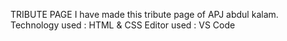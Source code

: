 TRIBUTE PAGE
I have made this tribute page of APJ abdul kalam.
Technology used : HTML & CSS
Editor used : VS Code
